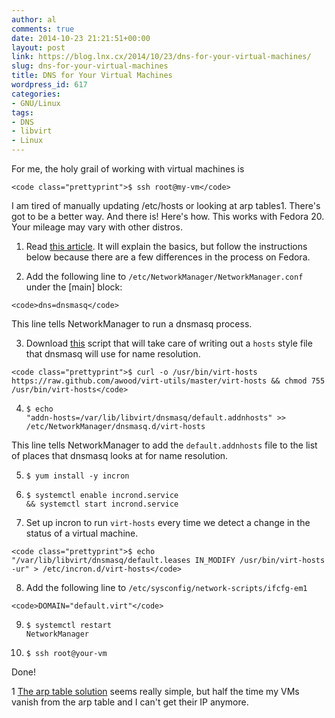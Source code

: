 ```yaml
---
author: al
comments: true
date: 2014-10-23 21:21:51+00:00
layout: post
link: https://blog.lnx.cx/2014/10/23/dns-for-your-virtual-machines/
slug: dns-for-your-virtual-machines
title: DNS for Your Virtual Machines
wordpress_id: 617
categories:
- GNU/Linux
tags:
- DNS
- libvirt
- Linux
---
```


For me, the holy grail of working with virtual machines is




    
    <code class="prettyprint">$ ssh root@my-vm</code>





I am tired of manually updating /etc/hosts or looking at arp tables1. There's got to be a better way. And there is! Here's how. This works with Fedora 20. Your mileage may vary with other distros.







  1. Read [this article](http://blog.oddbit.com/2013/10/04/automatic-dns-entries-for-libvirt-domains). It will explain the basics, but follow the instructions below because there are a few differences in the process on Fedora.


  2. Add the following line to `/etc/NetworkManager/NetworkManager.conf` under the [main] block:




    
    <code>dns=dnsmasq</code>





This line tells NetworkManager to run a dnsmasq process.






  3. Download [this](https://raw.github.com/awood/virt-utils/master/virt-hosts) script that will take care of writing out a `hosts` style file that dnsmasq will use for name resolution.




    
    <code class="prettyprint">$ curl -o /usr/bin/virt-hosts  https://raw.github.com/awood/virt-utils/master/virt-hosts && chmod 755 /usr/bin/virt-hosts</code>




  4. <code class="prettyprint">$ echo "addn-hosts=/var/lib/libvirt/dnsmasq/default.addnhosts" >> /etc/NetworkManager/dnsmasq.d/virt-hosts</code>





This line tells NetworkManager to add the `default.addnhosts` file to the list of places that dnsmasq looks at for name resolution.




  5. <code class="prettyprint">$ yum install -y incron</code>



  6. <code class="prettyprint">$ systemctl enable incrond.service && systemctl start incrond.service</code>




  7. Set up incron to run `virt-hosts` every time we detect a change in the status of a virtual machine.




    
    <code class="prettyprint">$ echo "/var/lib/libvirt/dnsmasq/default.leases IN_MODIFY /usr/bin/virt-hosts -ur" > /etc/incron.d/virt-hosts</code>



  8. Add the following line to `/etc/sysconfig/network-scripts/ifcfg-em1`




    
    <code>DOMAIN="default.virt"</code>



  9. <code class="prettyprint">$ systemctl restart NetworkManager</code>



  10. <code class="prettyprint">$ ssh root@your-vm</code>






Done!





1 [The arp table solution](http://rwmj.wordpress.com/2010/10/26/tip-find-the-ip-address-of-a-virtual-machine) seems really simple, but half the time my VMs vanish from the arp table and I can't get their IP anymore.
